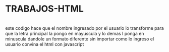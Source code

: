 # TRABAJOS-HTML
<br>
este codigo hace que el nombre ingresado por el usuario lo transforme para que la letra principal la pongo en mayuscula y lo demas l ponga en minuscula dandole un formato diferente sin importar como lo ingreso el usuario convina el html con javascript
<br>
<pre>

<!DOCTYPE html>
<html lang="en">
<head>
    <meta charset="UTF-8">
    <meta name="viewport" content="width=device-width, initial-scale=1.0">
    <title>Document</title>
</head>
<body>
    <script>
        var nom,ap1,ap2,mnom,map1,map2;
        while(nom==null){
            nom=prompt("INGRESA TU NOMBRE");

        }
        while(ap1==null){
            ap1=prompt("INGRESE SU PRIMER APELLIDO ");
        }
        while(ap2==null){
            ap2=prompt("INGRESE SU SEGUNDO APELLIDO");
        }

        mnom=nom.charAt(0).toUpperCase()+nom.slice(1).toLowerCase();
        map1=ap1.charAt(0).toUpperCase()+ap1.slice(1).toLowerCase();
        map2=ap2.charAt(0).toUpperCase()+ap2.slice(1).toLowerCase();
        


        document.write("<b>EL NOMBRE ES: "+ nom+" "+ap1+" "+ap2+"<br></b>");
        document.write("<br><b>EL NOMBRE MODIFICADO ES: "+ mnom+" "+map1+" "+map2+"</b>");

    </script>
</body>
</html>
  
</pre>
